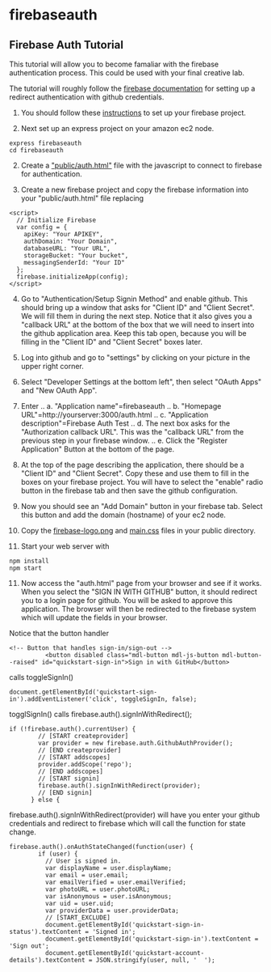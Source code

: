 # firebaseauth
## Firebase Auth Tutorial

This tutorial will allow you to become famaliar with the firebase authentication process.  This could be used with your final creative lab.

The tutorial will roughly follow the 
[firebase documentation](https://github.com/firebase/quickstart-js/blob/master/auth/github-redirect.html) for setting up a redirect authentication with github credentials.

1. You should follow these [instructions](https://firebase.google.com/docs/web/setup) to set up your firebase project.

1. Next set up an express project on your amazon ec2 node.
``` 
express firebaseauth
cd firebaseauth
```
2. Create a ["public/auth.html"](https://raw.githubusercontent.com/mjcleme/firebasauth/master/public/auth.html) file with the javascript to connect to firebase for authentication.

3. Create a new firebase project and copy the firebase information into your "public/auth.html" file replacing
```
<script>
  // Initialize Firebase
  var config = {
    apiKey: "Your APIKEY",
    authDomain: "Your Domain",
    databaseURL: "Your URL",
    storageBucket: "Your bucket",
    messagingSenderId: "Your ID"
  };
  firebase.initializeApp(config);
</script>
```

4. Go to "Authentication/Setup Signin Method" and enable github.  This should bring up a window that asks for "Client ID" and "Client Secret".  We will fill them in during the next step.  Notice that it also gives you a "callback URL" at the bottom of the box that we will need to insert into the github application area.  Keep this tab open, because you will be filling in the "Client ID" and "Client Secret" boxes later.

5. Log into github and go to "settings" by clicking on your picture in the upper right corner.

6. Select "Developer Settings at the bottom left", then select "OAuth Apps" and "New OAuth App".

7. Enter 
..  a. "Application name"=firebaseauth
..  b. "Homepage URL"=http://yourserver:3000/auth.html
..  c. "Application description"=Firebase Auth Test
..  d. The next box asks for the "Authorization callback URL".  This was the "callback URL" from the previous step in your firebase window.
..  e. Click the "Register Application" Button at the bottom of the page.
  
8. At the top of the page describing the application, there should be a "Client ID" and "Client Secret".  Copy these and use them to fill in the boxes on your firebase project.  You will have to select the "enable" radio button in the firebase tab and then save the github configuration.  

9. Now you should see an "Add Domain" button in your firebase tab.  Select this button and add the domain (hostname) of your ec2 node.

9. Copy the [firebase-logo.png](https://github.com/mjcleme/firebasauth/blob/master/public/firebase-logo.png) and [main.css](https://raw.githubusercontent.com/mjcleme/firebasauth/master/public/main.css) files in your public directory.

10. Start your web server with 
```
npm install
npm start
```

11. Now access the "auth.html" page from your browser and see if it works.  When you select the "SIGN IN WITH GITHUB" button, it should redirect you to a login page for github.  You will be asked to approve this application.  The browser will then be redirected to the firebase system which will update the fields in your browser.

Notice that the button handler
```
<!-- Button that handles sign-in/sign-out -->
          <button disabled class="mdl-button mdl-js-button mdl-button--raised" id="quickstart-sign-in">Sign in with GitHub</button>
```
calls toggleSignIn()
```
document.getElementById('quickstart-sign-in').addEventListener('click', toggleSignIn, false);
```
togglSignIn() calls firebase.auth().signInWithRedirect();
```
if (!firebase.auth().currentUser) {
        // [START createprovider]
        var provider = new firebase.auth.GithubAuthProvider();
        // [END createprovider]
        // [START addscopes]
        provider.addScope('repo');
        // [END addscopes]
        // [START signin]
        firebase.auth().signInWithRedirect(provider);
        // [END signin]
      } else {
```
firebase.auth().signInWithRedirect(provider) will have you enter your github credentials and redirect to firebase which will call the function for state change.
```
firebase.auth().onAuthStateChanged(function(user) {
        if (user) {
          // User is signed in.
          var displayName = user.displayName;
          var email = user.email;
          var emailVerified = user.emailVerified;
          var photoURL = user.photoURL;
          var isAnonymous = user.isAnonymous;
          var uid = user.uid;
          var providerData = user.providerData;
          // [START_EXCLUDE]
          document.getElementById('quickstart-sign-in-status').textContent = 'Signed in';
          document.getElementById('quickstart-sign-in').textContent = 'Sign out';
          document.getElementById('quickstart-account-details').textContent = JSON.stringify(user, null, '  ');
```




